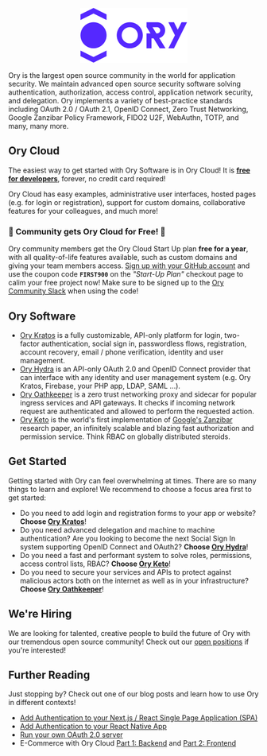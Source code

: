 <p align="center">
  <img src="https://raw.githubusercontent.com/ory/.github/README/img/ory.png" width="215" height="110" alt="Ory - open source security infrastructure" />
</p>

Ory is the largest open source community in the world for application security.
We maintain advanced open source security software solving authentication,
authorization, access control, application network security, and delegation.
Ory implements a variety of best-practice standards including OAuth 2.0 / OAuth 2.1,
OpenID Connect, Zero Trust Networking, Google Zanzibar Policy Framework, FIDO2 U2F,
WebAuthn, TOTP, and many, many more.

## Ory Cloud

The easiest way to get started with Ory Software is in Ory Cloud! It is [**free for developers**](https://console.ory.sh/registration?utm_source=github&utm_medium=banner&utm_campaign=org-readme), forever, no credit card required!

Ory Cloud has easy examples, administrative user interfaces, hosted pages (e.g. for login or registration), support for custom domains, collaborative features for your colleagues, and much more!

### :mega: Community gets Ory Cloud for Free! :mega:

Ory community members get the Ory Cloud Start Up plan **free for a year**, with all quality-of-life features available, such as custom domains and giving your team members access. [Sign up with your GitHub account](https://console.ory.sh/registration?preferred_plan=developer&utm_source=github&utm_medium=banner&utm_campaign=org-readme-first900) and use the coupon code **`FIRST900`** on the *"Start-Up Plan"* checkout page to calim your free project now! Make sure to be signed up to the [Ory Community Slack](https://slack.ory.sh) when using the code!

## Ory Software

- [Ory Kratos](https://github.com/ory/kratos) is a fully customizable, API-only
 platform for login, two-factor authentication, social sign in, passwordless
 flows, registration, account recovery, email / phone verification, identity
 and user management.
- [Ory Hydra](https://github.com/ory/hydra) is an API-only OAuth 2.0 and OpenID
 Connect provider that can interface with any identity and user management
 system (e.g. Ory Kratos, Firebase, your PHP app, LDAP, SAML ...).
- [Ory Oathkeeper](https://github.com/ory/oathkeeper) is a zero trust networking
 proxy and sidecar for popular ingress services and API gateways. It checks if
 incoming network request are authenticated and allowed to perform the
 requested action.
- [Ory Keto](https://github.com/ory/keto) is the world's first implementation of
 [Google's Zanzibar](https://research.google/pubs/pub48190/) research paper, an
 infinitely scalable and blazing fast authorization and permission service.
 Think RBAC on globally distributed steroids.

## Get Started

Getting started with Ory can feel overwhelming at times. There are so many things to
learn and explore! We recommend to choose a focus area first to get started:

- Do you need to add login and registration forms to your app or website?
   **Choose [Ory Kratos](https://www.ory.sh/docs/kratos)**!
- Do you need advanced delegation and machine to machine authentication? Are you
   looking to become the next Social Sign In system supporting OpenID Connect and
   OAuth2? **Choose [Ory Hydra](https://www.ory.sh/docs/hydra)**!
- Do you need a fast and performant system to solve roles, permissions, access
   control lists, RBAC? **Choose [Ory Keto](https://www.ory.sh/docs/keto)**!
- Do you need to secure your services and APIs to protect against malicious
   actors both on the internet as well as in your infrastructure? **Choose
   [Ory Oathkeeper](https://www.ory.sh/docs/oathkeeper)**!

## We're Hiring

We are looking for talented, creative people to build the future of Ory with
our tremendous open source community! Check out our [open positions](https://www.ory.sh/jobs)
if you're interested!

## Further Reading

Just stopping by? Check out one of our blog posts and learn how to use
Ory in different contexts!

- [Add Authentication to your Next.js / React Single Page Application (SPA)](https://www.ory.sh/login-spa-react-nextjs-authentication-example-api-open-source/?utm_source=github&utm_medium=banner&utm_campaign=org-readme)
- [Add Authentication to your React Native App](https://www.ory.sh/login-react-native-authentication-example-api/?utm_source=github&utm_medium=banner&utm_campaign=org-readme)
- [Run your own OAuth 2.0 server](https://www.ory.sh/run-oauth2-server-open-source-api-security/?utm_source=github&utm_medium=banner&utm_campaign=org-readme)
- E-Commerce with Ory Cloud [Part 1: Backend](https://www.ory.sh/cloud-ecommerce-backend/?utm_source=github&utm_medium=banner&utm_campaign=org-readme) and [Part 2: Frontend](https://www.ory.sh/cloud-ecommerce-backend/?utm_source=github&utm_medium=banner&utm_campaign=org-readme)

